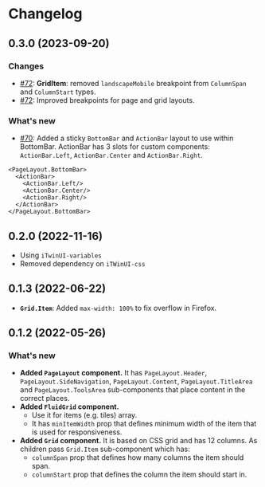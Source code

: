 # Changelog

## 0.3.0 (2023-09-20)

### Changes

- [#72](https://github.com/iTwin/iTwinUI-layouts/pull/72): **GridItem**: removed `landscapeMobile` breakpoint from `ColumnSpan` and `ColumnStart` types.
- [#72](https://github.com/iTwin/iTwinUI-layouts/pull/72): Improved breakpoints for page and grid layouts.

### What's new

- [#70](https://github.com/iTwin/iTwinUI-layouts/pull/70): Added a sticky `BottomBar` and `ActionBar` layout to use within BottomBar. ActionBar has 3 slots for custom components: `ActionBar.Left`, `ActionBar.Center` and `ActionBar.Right`.

```
<PageLayout.BottomBar>
  <ActionBar>
    <ActionBar.Left/>
    <ActionBar.Center/>
    <ActionBar.Right/>
  </ActionBar>
</PageLayout.BottomBar>
```

## 0.2.0 (2022-11-16)

- Using `iTwinUI-variables`
- Removed dependency on `iTWinUI-css`

## 0.1.3 (2022-06-22)

- **`Grid.Item`**: Added `max-width: 100%` to fix overflow in Firefox.

## 0.1.2 (2022-05-26)

### What's new

- **Added `PageLayout` component.** It has `PageLayout.Header`, `PageLayout.SideNavigation`, `PageLayout.Content`, `PageLayout.TitleArea` and `PageLayout.ToolsArea` sub-components that place content in the correct places.
- **Added `FluidGrid` component.**
  - Use it for items (e.g. tiles) array.
  - It has `minItemWidth` prop that defines minimum width of the item that is used for responsiveness.
- **Added `Grid` component.** It is based on CSS grid and has 12 columns. As children pass `Grid.Item` sub-component which has:
  - `columnSpan` prop that defines how many columns the item should span.
  - `columnStart` prop that defines the column the item should start in.
